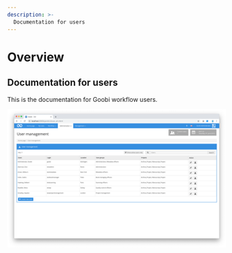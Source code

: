 ```yaml
---
description: >-
  Documentation for users
---
```


# Overview

## Documentation for users
This is the documentation for Goobi workflow users.

![User screen](screen_01_en.png)